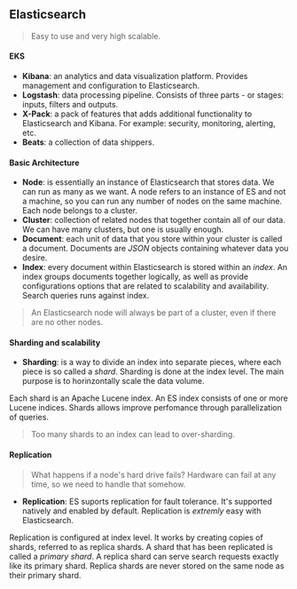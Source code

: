 ## Elasticsearch

> Easy to use and very high scalable.

#### EKS

- **Kibana**: an analytics and data visualization platform. Provides management and configuration to Elasticsearch.
- **Logstash**: data processing pipeline. Consists of three parts - or stages: inputs, filters and outputs.
- **X-Pack**: a pack of features that adds additional functionality to Elasticsearch and Kibana. For example: security, monitoring, alerting, etc.
- **Beats**: a collection of data shippers.

#### Basic Architecture

- **Node**: is essentially an instance of Elasticsearch that stores data. We can run as many as we want. A node refers to an instance of ES and not a machine, so you can run any number of nodes on the same machine. Each node belongs to a cluster.
- **Cluster**: collection of related nodes that together contain all of our data. We can have many clusters, but one is usually enough.
- **Document**: each unit of data that you store within your cluster is called a document. Documents are *JSON* objects containing whatever data you desire.
- **Index**: every document within Elasticsearch is stored within an *index*. An index groups documents together logically, as well as provide configurations options that are related to scalability and availability. Search queries runs against index.

> An Elasticsearch node will always be part of a cluster, even if there are no other nodes.


#### Sharding and scalability

 - **Sharding**: is a way to divide an index into separate pieces, where each piece is so called a *shard*. Sharding is done at the index level. The main purpose is to horinzontally scale the data volume.

Each shard is an Apache Lucene index. An ES index consists of one or more Lucene indices. Shards allows improve perfomance through parallelization of queries.

> Too many shards to an index can lead to over-sharding.


#### Replication

> What happens if a node's hard drive fails? Hardware can fail at any time, so we need to handle that somehow.

- **Replication**: ES suports replication for fault tolerance. It's supported natively and enabled by default. Replication is *extremly* easy with Elasticsearch.

Replication is configured at index level. It works by creating copies of shards, referred to as replica shards. A shard that has been replicated is called a *primary shard*. A replica shard can serve search requests exactly like its primary shard. Replica shards are never stored on the same node as their primary shard.
